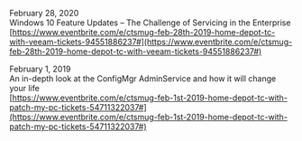 


February 28, 2020  
Windows 10 Feature Updates – The Challenge of Servicing in the Enterprise  
[https://www.eventbrite.com/e/ctsmug-feb-28th-2019-home-depot-tc-with-veeam-tickets-94551886237#](https://www.eventbrite.com/e/ctsmug-feb-28th-2019-home-depot-tc-with-veeam-tickets-94551886237#)  

February 1, 2019  
An in-depth look at the ConfigMgr AdminService and how it will change your life  
[https://www.eventbrite.com/e/ctsmug-feb-1st-2019-home-depot-tc-with-patch-my-pc-tickets-54711322037#](https://www.eventbrite.com/e/ctsmug-feb-1st-2019-home-depot-tc-with-patch-my-pc-tickets-54711322037#)
